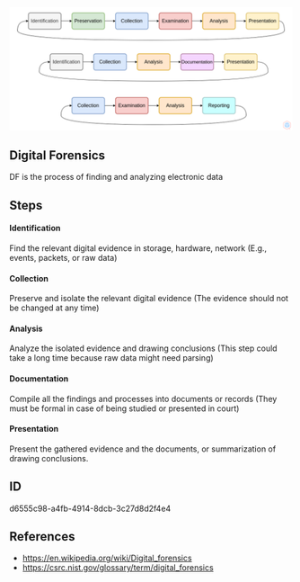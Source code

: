 <p align="center"> <img src="https://raw.githubusercontent.com/qeeqbox/digital-forensics/main/digital-forensics.png"></p>

## Digital Forensics
DF is the process of finding and analyzing electronic data

## Steps
#### Identification
Find the relevant digital evidence in storage, hardware, network (E.g., events, packets, or raw data)

#### Collection
Preserve and isolate the relevant digital evidence (The evidence should not be changed at any time)

#### Analysis
Analyze the isolated evidence and drawing conclusions (This step could take a long time because raw data might need parsing)

#### Documentation
Compile all the findings and processes into documents or records (They must be formal in case of being studied or presented in court)

#### Presentation
Present the gathered evidence and the documents, or summarization of drawing conclusions.

## ID
d6555c98-a4fb-4914-8dcb-3c27d8d2f4e4

## References
- https://en.wikipedia.org/wiki/Digital_forensics
- https://csrc.nist.gov/glossary/term/digital_forensics
